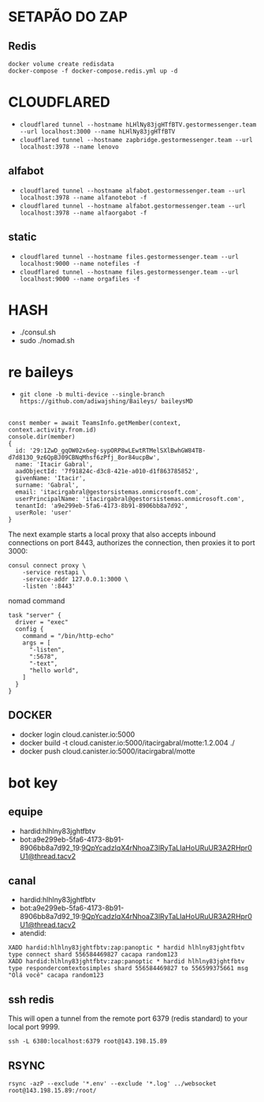 # SETAPÃO DO ZAP

## Redis
```
docker volume create redisdata
docker-compose -f docker-compose.redis.yml up -d
```

# CLOUDFLARED
- `cloudflared tunnel --hostname hLHlNy83jgHTfBTV.gestormessenger.team --url localhost:3000 --name hLHlNy83jgHTfBTV`
- `cloudflared tunnel --hostname zapbridge.gestormessenger.team --url localhost:3978 --name lenovo`

## alfabot
- `cloudflared tunnel --hostname alfabot.gestormessenger.team --url localhost:3978 --name alfanotebot -f`
- `cloudflared tunnel --hostname alfabot.gestormessenger.team --url localhost:3978 --name alfaorgabot -f`

## static
- `cloudflared tunnel --hostname files.gestormessenger.team --url localhost:9000 --name notefiles -f`
- `cloudflared tunnel --hostname files.gestormessenger.team --url localhost:9000 --name orgafiles -f`

# HASH
- ./consul.sh
- sudo ./nomad.sh

# re baileys
- `git clone -b multi-device --single-branch https://github.com/adiwajshing/Baileys/ baileysMD`

##
```
const member = await TeamsInfo.getMember(context, context.activity.from.id)
console.dir(member)
{
  id: '29:1ZwD_gqOW02x6eg-sypORP8wLEwtRTMelSXlBwhGW84TB-d7d813O_9z6QpBJ09CBNqMhsf6zPfj_8or84ucpBw',
  name: 'Itacir Gabral',
  aadObjectId: '7f91824c-d3c8-421e-a010-d1f863785852',
  givenName: 'Itacir',
  surname: 'Gabral',
  email: 'itacirgabral@gestorsistemas.onmicrosoft.com',
  userPrincipalName: 'itacirgabral@gestorsistemas.onmicrosoft.com',
  tenantId: 'a9e299eb-5fa6-4173-8b91-8906bb8a7d92',
  userRole: 'user'
}
```

The next example starts a local proxy that also accepts inbound connections on port 8443, authorizes the connection, then proxies it to port 3000:
```
consul connect proxy \
    -service restapi \
    -service-addr 127.0.0.1:3000 \
    -listen ':8443'
```

nomad command
```hcl
task "server" {
  driver = "exec"
  config {
    command = "/bin/http-echo"
    args = [
      "-listen",
      ":5678",
      "-text",
      "hello world",
    ]
  }
}
```

## DOCKER
- docker login cloud.canister.io:5000
- docker build -t cloud.canister.io:5000/itacirgabral/motte:1.2.004 ./
- docker push cloud.canister.io:5000/itacirgabral/motte

# bot key
## equipe
 - hardid:hlhlny83jghtfbtv
 - bot:a9e299eb-5fa6-4173-8b91-8906bb8a7d92_19:9QpYcadzIqX4rNhoaZ3lRyTaLIaHoURuUR3A2RHpr0U1@thread.tacv2
## canal
 - hardid:hlhlny83jghtfbtv
 - bot:a9e299eb-5fa6-4173-8b91-8906bb8a7d92_19:9QpYcadzIqX4rNhoaZ3lRyTaLIaHoURuUR3A2RHpr0U1@thread.tacv2
 - atendid:

 ```
 XADD hardid:hlhlny83jghtfbtv:zap:panoptic * hardid hlhlny83jghtfbtv type connect shard 556584469827 cacapa random123
 XADD hardid:hlhlny83jghtfbtv:zap:panoptic * hardid hlhlny83jghtfbtv type respondercomtextosimples shard 556584469827 to 556599375661 msg "Olá você" cacapa random123
 ```

## ssh redis
This will open a tunnel from the remote port 6379 (redis standard) to your local port 9999.
```
ssh -L 6380:localhost:6379 root@143.198.15.89
```
## RSYNC
```
rsync -azP --exclude '*.env' --exclude '*.log' ../websocket root@143.198.15.89:/root/
```
